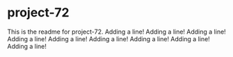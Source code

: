 # project-72

This is the readme for project-72.
Adding a line!
Adding a line!
Adding a line!
Adding a line!
Adding a line!
Adding a line!
Adding a line!
Adding a line!
Adding a line!
